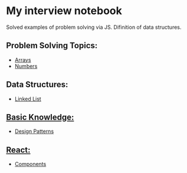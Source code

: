 # My interview notebook
Solved examples of problem solving via JS.
Difinition of data structures.

<h2>Problem Solving Topics:</h2>

<ul>
    <li><a href="./array">Arrays </a></li>
    <li><a href="./number"> Numbers </a></li>
</ul>

<h2> Data Structures:</h2>

<ul>
    <li><a href="./dataStructure">Linked List</li>
</ul>

<h2> Basic Knowledge:</h2>

<ul>
    <li><a href="./basic">Design Patterns</li>
</ul>

<h2> React:</h2>

<ul>
    <li><a href="./react">Components</li>
</ul>
